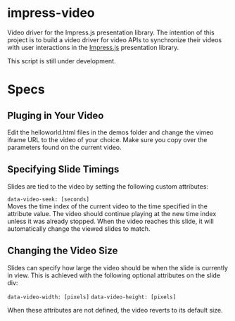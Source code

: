 impress-video
=============

Video driver for the Impress.js presentation library. The intention of this project is to build a video driver for video APIs to synchronize their videos with user interactions in the [Impress.js](https://github.com/bartaz/impress.js/) presentation library.

This script is still under development.

# Specs #

## Pluging in Your Video ##

Edit the helloworld.html files in the demos folder and change the vimeo iframe URL to the video of your choice. Make sure you copy over the parameters found on the current video.

## Specifying Slide Timings ##

Slides are tied to the video by setting the following custom attributes:

`data-video-seek: [seconds]`  
Moves the time index of the current video to the time specified in the attribute value. The video should continue playing at the new time index unless it was already stopped. When the video reaches this slide, it will automatically change the viewed slides to match.

## Changing the Video Size ##

Slides can specify how large the video should be when the slide is currently in view. This is achieved with the following optional attributes on the slide div:

`data-video-width: [pixels]`
`data-video-height: [pixels]`

When these attributes are not defined, the video reverts to its default size.